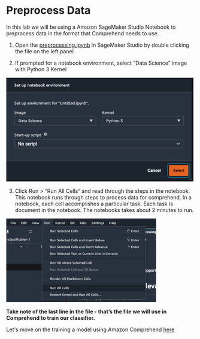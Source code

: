 # Preprocess Data
In this lab we will be using a Amazon SageMaker Studio Notebook to preprocess data in the format that Comprehend needs to use.

1. Open the [preprocessing.ipynb](preprocessing.ipynb) in SageMaker Studio by double clicking the file on the left panel

2. If prompted for a notebook environment, select “Data Science” image with Python 3 Kernel
<img src="img/sagemaker-studio-notebook-kernel-env.png" width="500">


3. Click Run > “Run All Cells“ and read through the steps in the notebook. This notebook runs through steps to process data for comprehend. In a notebook, each cell accomplishes a particular task. Each task is document in the notebook. The notebooks takes about 2 minutes to run.
<img src="img/run-all-cells.png" width="400">


<b>Take note of the last line in the file - that’s the file we will use in Comprehend to train our classifier.</b>

Let's move on the training a model using Amazon Comprehend [here](README.train.md)
